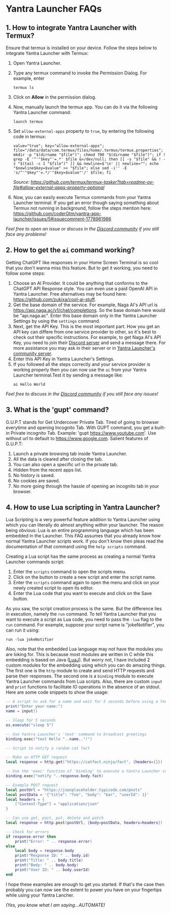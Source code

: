 


# Yantra Launcher FAQs

## 1. How to integrate Yantra Launcher with Termux?
Ensure that termux is installed on your device. Follow the steps below to integrate Yantra Launcher with Termux:
1. Open Yantra Launcher.
2. Type any termux command to invoke the Permission Dialog. For example, enter
   ```
   termux ls
   ```
3. Click on **Allow** in the permission dialog.
4. Now, manually launch the termux app. You can do it via the following Yantra Launcher command:
   ```
   launch termux
   ```
5. Set `allow-external-apps` property to `true`, by entering the following code in termux:
   ```
   value="true"; key="allow-external-apps"; file="/data/data/com.termux/files/home/.termux/termux.properties"; mkdir -p "$(dirname "$file")"; chmod 700 "$(dirname "$file")"; if ! grep -E '^'"$key"'=.*' $file &>/dev/null; then [[ -s "$file" && ! -z "$(tail -c 1 "$file")" ]] && newline=$'\n' || newline=""; echo "$newline$key=$value" >> "$file"; else sed -i'' -E 's/^'"$key"'=.*/'"$key=$value"'/' $file; fi
   ```
   *Source: https://github.com/termux/termux-tasker?tab=readme-ov-file#allow-external-apps-property-optional*

6. Now, you can easily execute Termux commands from your Yantra Launcher terminal. If you get an error though saying something about Termux not running in background, follow the steps mention here: https://github.com/coderGtm/yantra-app-launcher/issues/5#issuecomment-1778961986

*Feel free to open an issue or discuss in the [Discord community](https://discord.gg/sRZUG8rPjk) if you still face any problems!*


## 2. How to get the `ai` command working?
Getting ChatGPT like responses in your Home Screen Terminal is so cool that you don't wanna miss this feature. But to get it working, you need to follow some steps:

1. Choose an AI Provider. It could be anything that conforms to the ChatGPT API Response style. You can even use a paid OpenAI API in Yantra Launcher. Free alternatives may be found here: https://github.com/zukixa/cool-ai-stuff.
2. Get the base domain of the service. For example, Naga AI's API url is https://api.naga.ac/v1/chat/completions. So the base domain here would be "api.naga.ac". Enter this base domain only in the Yantra Launcher Settings by using the `settings` command.
3. Next, get the API Key. This is the most important part. How you get an API key can differe from one service provider to other, so it's best to check out their specific instructions. For example, to get Naga AI's API Key, you need to join their [Discord server](https://discord.naga.ac/) and send a message there. For more assistance you may ask in their server or in [Yantra Launcher's community server](https://discord.gg/sRZUG8rPjk).
4. Enter this API Key in Yantra Launcher's Settings.
5. If you followed all the steps correctly and your service provider is working properly then you can now use the `ai` from your Yantra Launcher terminal.Test it by sending a message like:
   ```
   ai Hello World
   ```
*Feel free to discuss in the [Discord community](https://discord.gg/sRZUG8rPjk) if you still face any issues!*

## 3. What is the 'gupt' command?
G.U.P.T stands for Get Undercover Private Tab. Tired of going to browser everytime and opening Incognito Tab. With GUPT command, you get a built-in Private incognito Tab. Example: 'gupt https://www.youtube.com'. Use without url to default to https://www.google.com. Salient features of G.U.P.T:

1. Launch a private browsing tab inside Yantra Launcher.
2. All the data is cleared after closing the tab.
3. You can also open a specific url in the private tab.
4. Hidden from the recent apps list.
5. No history is saved.
6. No cookies are saved.
7. No more going through the hassle of opening an incognito tab in your browser.

## 4. How to use Lua scripting in Yantra Launcher?
Lua Scripting is a very powerful feature addition to Yantra Launcher using which you can literally do almost anything within your launcher. The reason being obvious: Lua is an entire programming language which has been embedded in the Launcher. This FAQ assumes that you already know how normal Yantra Launcher scripts work. If you don't know then pleas read the documentation of that command using the `help scripts` command.

Creating a Lua script has the same process as creating a normal Yantra Launcher commands script:

1. Enter the `scripts` command to open the scripts menu.
2. Click on the button to create a new script and enter the script name.
3. Enter the `scripts` command again to open the menu and click on your newly created script to open its editor.
4. Enter the Lua code that you want to execute and click on the Save button.

As you saw, the script creation process is the same. But the difference lies in execution, namely the `run` command. To tell Yantra Launcher that you want to execute a script as Lua code, you need to pass the `-lua` flag to the `run` command. For example, suppose your script name is "jokeNotifier", you can run it using:
```
run -lua jokeNotifier
```

Also, note that the embedded Lua language may not have the modules you are loking for. This is because most modules are written in C while this embedding is based on Java ([LuaJ](http://www.luaj.org/luaj.html)). But worry not, I have included 2 custom modules for the embedding using which you can do amazing things. The first one is the `http` module to create and send HTTP requests and parse their responses. The second one is a `binding` module to execute Yantra Launcher commands from Lua scripts. Also, there are custom `input` and `print` functions to facilitate IO operations in the absence of an stdout. Here are some code snippets to show the usage:

```lua
-- A script to ask for a name and wait for 5 seconds before using a Yantra Launcher command
print("Enter your name:")
name = input()

-- Sleep for 5 seconds
os.execute("sleep 5")

-- Use Yantra Launcher's 'text' command to broadcast greetings
binding.exec("text Hello "..name.."!")
```

```lua
-- Script to notify a random cat fact

-- Make an HTTP GET request
local response = http.get("https://catfact.ninja/fact", {headers={}})

-- Use the 'exec' function of 'binding' to execute a Yantra Launcher command string
binding.exec("notify "..response.body.fact)
```

```lua
-- Example POST request
local postUrl = "https://jsonplaceholder.typicode.com/posts"
local postData = '{"title": "foo", "body": "bar", "userId": 1}'
local headers = {
    ["Content-Type"] = "application/json"
}

-- Can use get, post, put, delete and patch
local response = http.post(postUrl, {body=postData, headers=headers})

-- Check for errors
if response.error then
    print("Error: " .. response.error)
else
    local body = response.body
    print("Response ID: " .. body.id)
    print("Title: " .. body.title)
    print("Body: " .. body.body)
    print("User ID: " .. body.userId)
end
```
I hope these examples are enough to get you started. If that's the case then probably you can now see the extent to power you have on your fingertips while using your Yantra Lancher. 


_(Yes, you know what I am saying...AUTOMATE)_
